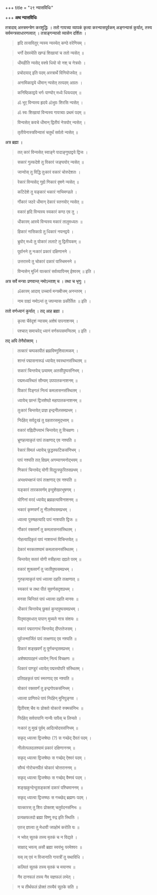 +++
title = "२९ न्यासविधिः"

+++
**अथ न्यासविधिः**

तत्रादाव् अस्त्रमन्त्रेण करशुद्धिः । ततो गायत्र्या व्यापकं कृत्वा करन्यासपूर्वकम् अङ्गन्यासं कुर्यात्, तस्य सर्वमन्त्रसाधारणत्वात् । तत्राङ्गन्यासो व्यासेन दर्शितः ।

> हृदि तत्सवितुर् न्यस्य न्यस्येत् कण्ठे वरेणियम् ।

> भर्गो देवस्येति खण्डं शिखायां च ततो न्यसेत् ॥

> धीमहीति न्यसेद् वक्त्रे धियो यो नश् च नेत्रयोः ।

> प्रचोदयाद् इति पदम् अस्त्रार्थे विनियोजयेत् ॥

> अनामिकाद्वये धीमान् न्यसेत् तत्पदम् अग्रतः ।

> कनिष्ठिकाद्वये भर्गः पाण्योर् मध्ये धियःपदम् ॥

> ॐ भूर् विन्यस्य हृदये ॐभुवः शिरसि न्यसेत् ।

> ॐ स्वः शिखायां विन्यस्य गायत्र्याः प्रथमं पदम् ॥

> विन्यसेत् कवचे धीमान् द्वितीयं नेत्रयोर् न्यसेत् ।

> तृतीयेनास्त्रविन्यासं चतुर्थं सर्वतो न्यसेत् ॥

अत्र ब्रह्मा ।

> तत् कारं विन्यसेत् स्वाङ्गे पादाङ्गुष्ठद्वये द्विजः ।

> सकारं गुल्फदेशे तु विकारं जङ्घयोर् न्यसेत् ॥

> जान्वोस् तु विद्धि तुःकारं वकारं चोरुदेशतः ।

> रेकारं विन्यसेद् गुह्ये णिकारं वृषणे न्यसेत् ॥

> कटिदेशे तु यङ्कारं भकारं नाभिमण्डले ।

> र्गोकारं जठरे धीमान् देकारं स्तनयोर् न्यसेत् ॥

> वकारं हृदि विन्यस्य स्यकारं कण्ठ एव तु ।

> धीकारम् आस्ये विन्यस्य मकारं तालुमध्यतः ॥

> हिकारं नासिकाग्रे तु धिकारं नयनद्वये ।

> भ्रुवोर् मध्ये तु योकारं ललाटे तु द्वितीयकम् ॥

> पूर्वानने तु नःकारं प्रकारं दक्षिणानने ।

> उत्तरास्ये तु चोकारं दकारं पास्चिमनने ॥

> विन्यसेन् मूर्ध्नि यात्कारं सर्वव्यापिनम् ईश्वरम् ॥ इति ।

अत्र सर्वे मन्त्राः प्रणवान्त् नमोऽन्ताश् च । तथा च भृगुः ।

> ॐकारम् आदाव् उच्चार्य मन्त्रबीजम् अनन्तरम् ।

> नाम ग्राह्यं नमोऽन्तं तु जपन्यासः प्रकीर्तितः ॥ इति ।

ततो वर्णध्यानं कुर्यात् । तद् आह ब्रह्मा ।

> कृत्वा चैवेदृशं न्यासम् अशेषं पापनाशनम् ।

> पश्चात् समाचरेद् ध्यानं वर्णरूपसमन्वितम् ॥ इति ।

तद् अपि तेनैवोक्तम् ।

> तत्कारं चम्पकापीतं ब्रह्मविष्णुशिवात्मकम् ।

> शान्तं पद्मासनारूढं ध्यायेत् स्वस्थानसंस्थितम् ॥

> सकारं चिन्तयेच् छ्यामम् अतसीपुष्पसंनिभम् ।

> पद्ममध्यस्थितं सौम्यम् उपपातकनाशनम् ॥

> विकारं पिङ्गलं नित्यं कमलासनसंस्थितम् ।

> ध्यायेच् छान्तं द्विजशेष्ठो महापातकनाशनम् ॥

> तुःकारं चिन्तयेत् प्राज्ञ इन्द्रनीलसमप्रभम् ।

> निर्दहेत् सर्वदुःखं तु ग्रहतारसमुद्भवम् ॥

> वकारं वह्निदीप्त्याभं चिन्तयेत् तु विचक्षणः ।

> भ्रूणहत्याकृतं पापं तत्क्षणाद् एव नश्यति ॥

> रेकारं विमलं ध्यायेच् छुद्धस्फटिकसंनिभम् ।

> पापं नश्यति तत् क्षिप्रम् अगम्यागमनोद्भवम् ॥

> णिकारं चिन्तयेद् योगी विद्युत्स्फुरितसप्रभम् ।

> अभक्ष्यभक्षजं पापं तत्क्षणाद् एव नश्यति ॥

> यङ्कारं तारकावर्णम् इन्दुशेखरभूषणम् ।

> योगिनां वरदं ध्यायेद् ब्रह्महत्याविनाशनम् ॥

> भकारं कृष्णवर्णं तु नीलमेघसमप्रभम् ।

> ध्यात्वा पुरुषहत्यादि पापं नाशयति द्विजः ॥

> र्गोकारं रक्तवर्णं तु कमलासनसंस्थितम् ।

> गोहत्यादिकृतं पापं नाशयन्तं विचिन्तयेत् ॥

> देकारं मरकतश्यामं कमलासनसंस्थितम् ।

> चिन्तयेत् सततं योगी स्त्रीहत्या दह्यते परम् ॥

> वकारं शुक्लवर्णं तु जातीपुष्पसमप्रभम् ।

> गुरुहत्याकृतं पापं ध्यात्वा दहति तत्क्षणात् ॥

> स्यकारं च तथा पीतं सुवर्णसदृशप्रभम् ।

> मनसा चिन्तितं पापं ध्यात्वा दहति मानवः ॥

> धीकारं चिन्तयेच् छुक्लं कुन्दपुष्पसमप्रभम् ।

> पितृमातृवधात् पापान् मुच्यते नात्र संशयः ॥

> मकारं पद्मरागाभं चिन्तयेद् दीप्ततेजसम् ।

> पूर्वजन्मार्जितं पापं तत्क्षणाद् एव नश्यति ॥

> हिकारं शङ्खवर्णं तु पूर्णचन्द्रसमप्रभम् ।

> अशेषपापदहनं ध्यायेन् नित्यं विचक्षणः ॥

> धिकारं पाण्डुरं ध्यायेत् पद्मस्योपरि संस्थितम् ।

> प्रतिग्रहकृतं पापं स्मरणाद् एव नश्यति ॥

> योकारं रक्तवर्णं तु इन्द्रगोपकसंनिभम् ।

> ध्यात्वा प्राणिवधे पापं निर्दहेन् मुनिपुङ्गव ।

> द्वितीयश् चैव यः प्रोक्तो योकारो रुक्मसंनिभः ॥

> निर्दहेत् सर्वपापानि नान्यैः पापैस् च लिप्यते ।

> नःकारं तु मुखं पूर्वम् आदित्योदयसंनिभम् ॥

> सकृद् ध्यात्वा द्विजश्रेष्ठः (?) स गच्छेद् दैवतं पदम् ।

> नीलोत्पलदलश्यामं प्रकारं दक्षिणाननम् ॥

> सकृद् ध्यात्वा द्विजश्रेष्ठः स गच्छेद् ऐश्वरं पदम् ।

> सौम्यं गोरोचनपीतं चोकारं चोत्तराननम् ॥

> सकृद् ध्यात्वा द्विजश्रेष्ठः स गच्छेद् वैष्णवं पदम् ।

> शङ्खकुन्देन्दुसङ्काशं दकारं पश्चिमाननम् ॥

> सकृद् ध्यात्वा द्विजश्र्ष्ठः स गच्च्छेद् ब्रह्मणः पदम् ।

> यात्कारस् तु शिरः प्रोक्तश् चतुर्वदनसंनिभः ॥

> प्रत्यक्षफलदो ब्रह्मा विष्णू रुद्र इति स्थितिः ।

> एतज् ज्ञात्वा तु मेधावी जपहोमं करोति यः ॥

> न भवेत् सूतकं तस्य मृतकं च न विद्यते ।

> साक्षाद् भवत्य् असौ ब्रह्मा स्वयंभूः परमेश्वरः ॥

> यस् त्व् एवं न विजानाति गायत्रीं तु यथाविधि ।

> कल्पितं सूतकं तस्य मृतकं च मयानघ ॥

> नैव दानफलं तस्य नैव यज्ञफलं लभेत् ।

> न च तीर्थफलं प्रोक्तं तस्यैवं सूतके सति ॥
